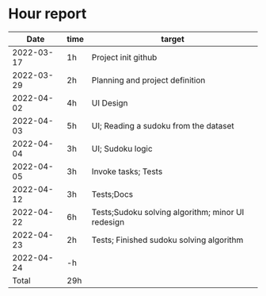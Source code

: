 # Hour report


Date       | time | target |
-----------|------|--------|
2022-03-17 | 1h   | Project init github|
2022-03-29 | 2h   |Planning and project definition|
2022-04-02 | 4h   | UI Design |
2022-04-03 | 5h   | UI; Reading a sudoku from the dataset |
2022-04-04 | 3h   | UI; Sudoku logic |
2022-04-05 | 3h   | Invoke tasks; Tests |
2022-04-12 | 3h   | Tests;Docs |
2022-04-22 | 6h   | Tests;Sudoku solving algorithm; minor UI redesign|
2022-04-23 | 2h   | Tests; Finished sudoku solving algorithm|
2022-04-24 | -h   |  |
Total | 29h   | |